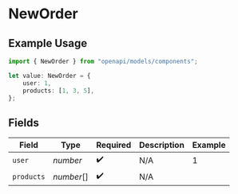 # NewOrder

## Example Usage

```typescript
import { NewOrder } from "openapi/models/components";

let value: NewOrder = {
    user: 1,
    products: [1, 3, 5],
};
```

## Fields

| Field              | Type               | Required           | Description        | Example            |
| ------------------ | ------------------ | ------------------ | ------------------ | ------------------ |
| `user`             | *number*           | :heavy_check_mark: | N/A                | 1                  |
| `products`         | *number*[]         | :heavy_check_mark: | N/A                |                    |